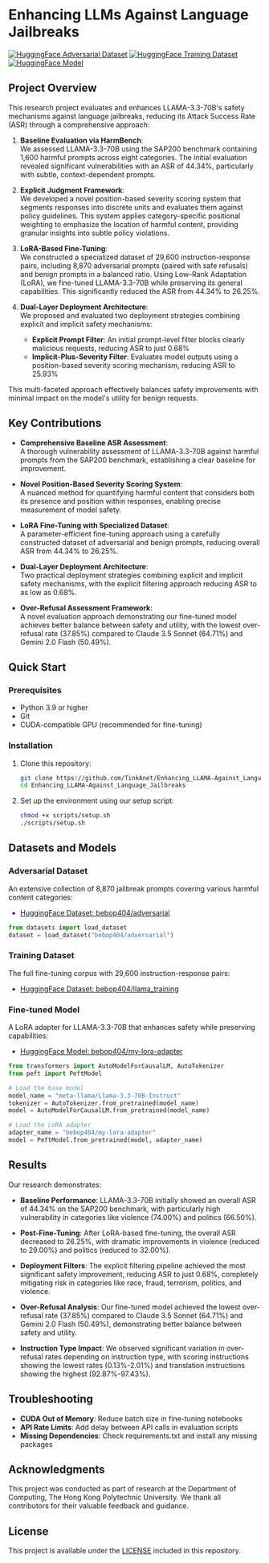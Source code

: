 # Enhancing LLMs Against Language Jailbreaks

[![HuggingFace Adversarial Dataset](https://img.shields.io/badge/🤗%20Dataset-Available-blue)](https://huggingface.co/datasets/bebop404/adversarial)
[![HuggingFace Training Dataset](https://img.shields.io/badge/🤗%20Dataset-Available-blue)](https://huggingface.co/datasets/bebop404/llama_training)
[![HuggingFace Model](https://img.shields.io/badge/🤗%20Model-Available-green)](https://huggingface.co/bebop404/my-lora-adapter)

## Project Overview

This research project evaluates and enhances LLAMA-3.3-70B's safety mechanisms against language jailbreaks, reducing its Attack Success Rate (ASR) through a comprehensive approach:

1. **Baseline Evaluation via HarmBench**:  
   We assessed LLAMA-3.3-70B using the SAP200 benchmark containing 1,600 harmful prompts across eight categories. The initial evaluation revealed significant vulnerabilities with an ASR of 44.34%, particularly with subtle, context-dependent prompts.

2. **Explicit Judgment Framework**:  
   We developed a novel position-based severity scoring system that segments responses into discrete units and evaluates them against policy guidelines. This system applies category-specific positional weighting to emphasize the location of harmful content, providing granular insights into subtle policy violations.

3. **LoRA-Based Fine-Tuning**:  
   We constructed a specialized dataset of 29,600 instruction-response pairs, including 8,870 adversarial prompts (paired with safe refusals) and benign prompts in a balanced ratio. Using Low-Rank Adaptation (LoRA), we fine-tuned LLAMA-3.3-70B while preserving its general capabilities. This significantly reduced the ASR from 44.34% to 26.25%.

4. **Dual-Layer Deployment Architecture**:  
   We proposed and evaluated two deployment strategies combining explicit and implicit safety mechanisms:
   - **Explicit Prompt Filter**: An initial prompt-level filter blocks clearly malicious requests, reducing ASR to just 0.68%
   - **Implicit-Plus-Severity Filter**: Evaluates model outputs using a position-based severity scoring mechanism, reducing ASR to 25.93%

This multi-faceted approach effectively balances safety improvements with minimal impact on the model's utility for benign requests.

## Key Contributions

- **Comprehensive Baseline ASR Assessment**:  
  A thorough vulnerability assessment of LLAMA-3.3-70B against harmful prompts from the SAP200 benchmark, establishing a clear baseline for improvement.
  
- **Novel Position-Based Severity Scoring System**:  
  A nuanced method for quantifying harmful content that considers both its presence and position within responses, enabling precise measurement of model safety.

- **LoRA Fine-Tuning with Specialized Dataset**:  
  A parameter-efficient fine-tuning approach using a carefully constructed dataset of adversarial and benign prompts, reducing overall ASR from 44.34% to 26.25%.

- **Dual-Layer Deployment Architecture**:  
  Two practical deployment strategies combining explicit and implicit safety mechanisms, with the explicit filtering approach reducing ASR to as low as 0.68%.

- **Over-Refusal Assessment Framework**:  
  A novel evaluation approach demonstrating our fine-tuned model achieves better balance between safety and utility, with the lowest over-refusal rate (37.85%) compared to Claude 3.5 Sonnet (64.71%) and Gemini 2.0 Flash (50.49%).

## Quick Start

### Prerequisites

- Python 3.9 or higher
- Git
- CUDA-compatible GPU (recommended for fine-tuning)

### Installation

1. Clone this repository:
   ```bash
   git clone https://github.com/TinkAnet/Enhancing_LLAMA-Against_Language_Jailbreaks.git
   cd Enhancing_LLAMA-Against_Language_Jailbreaks
   ```

2. Set up the environment using our setup script:
   ```bash
   chmod +x scripts/setup.sh
   ./scripts/setup.sh
   ```

## Datasets and Models

### Adversarial Dataset
An extensive collection of 8,870 jailbreak prompts covering various harmful content categories:
- [HuggingFace Dataset: bebop404/adversarial](https://huggingface.co/datasets/bebop404/adversarial)

```python
from datasets import load_dataset
dataset = load_dataset("bebop404/adversarial")
```

### Training Dataset
The full fine-tuning corpus with 29,600 instruction-response pairs:
- [HuggingFace Dataset: bebop404/llama_training](https://huggingface.co/datasets/bebop404/llama_training)

### Fine-tuned Model
A LoRA adapter for LLAMA-3.3-70B that enhances safety while preserving capabilities:
- [HuggingFace Model: bebop404/my-lora-adapter](https://huggingface.co/bebop404/my-lora-adapter)

```python
from transformers import AutoModelForCausalLM, AutoTokenizer
from peft import PeftModel

# Load the base model
model_name = "meta-llama/Llama-3.3-70B-Instruct"
tokenizer = AutoTokenizer.from_pretrained(model_name)
model = AutoModelForCausalLM.from_pretrained(model_name)

# Load the LoRA adapter
adapter_name = "bebop404/my-lora-adapter"
model = PeftModel.from_pretrained(model, adapter_name)
```

## Results

Our research demonstrates:

- **Baseline Performance**: LLAMA-3.3-70B initially showed an overall ASR of 44.34% on the SAP200 benchmark, with particularly high vulnerability in categories like violence (74.00%) and politics (66.50%).

- **Post-Fine-Tuning**: After LoRA-based fine-tuning, the overall ASR decreased to 26.25%, with dramatic improvements in violence (reduced to 29.00%) and politics (reduced to 32.00%).

- **Deployment Filters**: The explicit filtering pipeline achieved the most significant safety improvement, reducing ASR to just 0.68%, completely mitigating risk in categories like race, fraud, terrorism, politics, and violence.

- **Over-Refusal Analysis**: Our fine-tuned model achieved the lowest over-refusal rate (37.85%) compared to Claude 3.5 Sonnet (64.71%) and Gemini 2.0 Flash (50.49%), demonstrating better balance between safety and utility.

- **Instruction Type Impact**: We observed significant variation in over-refusal rates depending on instruction type, with scoring instructions showing the lowest rates (0.13%-2.01%) and translation instructions showing the highest (92.87%-97.43%).

## Troubleshooting

- **CUDA Out of Memory**: Reduce batch size in fine-tuning notebooks
- **API Rate Limits**: Add delay between API calls in evaluation scripts
- **Missing Dependencies**: Check requirements.txt and install any missing packages

## Acknowledgments

This project was conducted as part of research at the Department of Computing, The Hong Kong Polytechnic University. We thank all contributors for their valuable feedback and guidance.

## License

This project is available under the [LICENSE](LICENSE) included in this repository.